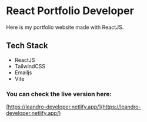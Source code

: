 # React Portfolio Developer
Here is my portfolio website made with ReactJS.

## Tech Stack
- ReactJS
- TailwindCSS
- Emailjs
- Vite

### You can check the live version here: 
[https://leandro-developer.netlify.app/](https://leandro-developer.netlify.app/) 